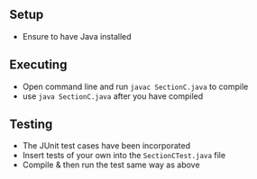 ## Setup
- Ensure to have Java installed

## Executing
- Open command line and run ```javac SectionC.java``` to compile
- use ```java SectionC.java``` after you have compiled

## Testing
- The JUnit test cases have been incorporated
- Insert tests of your own into the ```SectionCTest.java``` file 
- Compile & then run the test same way as above